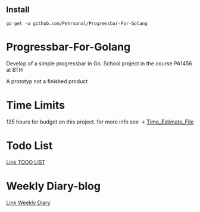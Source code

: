## Install

```
go get -u github.com/Pehrsonal/Progressbar-For-Golang
```

# Progressbar-For-Golang
Develop of a simple progressbar in Go. School project in the course PA1456 at BTH

A prototyp not a finished product

# Time Limits 
125 hours for budget on this project.
for more info see -> [Time_Estimate_File](https://github.com/Pehrsonal/progressbar-for-Golang/blob/main/TIME_ESTIMATE.md)

# Todo List
[Link TODO LIST](https://github.com/Pehrsonal/progressbar-for-Golang/projects/1)

# Weekly Diary-blog
[Link Weekly Diary](https://docs.google.com/document/d/1dffjBnzQhBu6OpY11p0MNKGw9TnxKaFTgpuDHYp3rK4/edit?usp=sharing)
